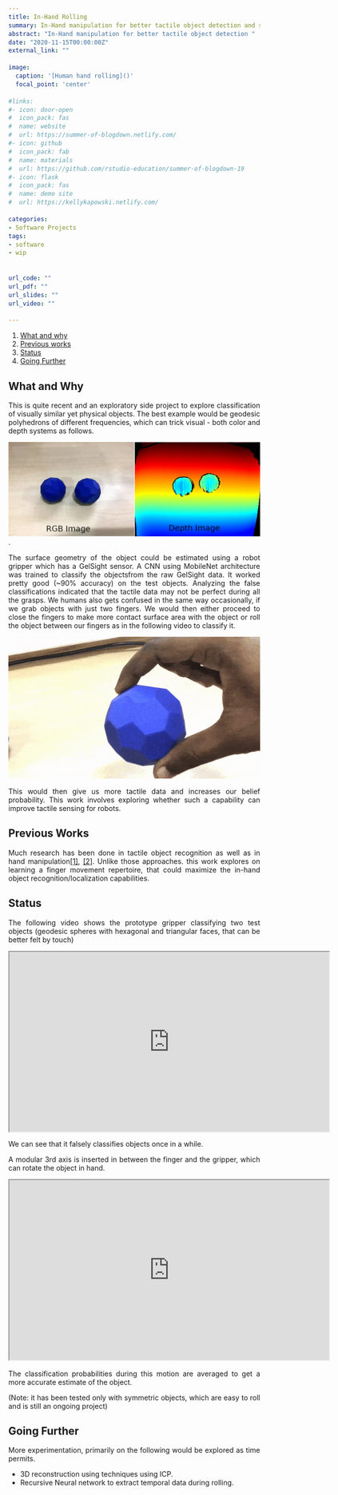 ```yaml
---
title: In-Hand Rolling
summary: In-Hand manipulation for better tactile object detection and shape reconstruction.
abstract: "In-Hand manipulation for better tactile object detection "
date: "2020-11-15T00:00:00Z"
external_link: ""

image:
  caption: '[Human hand rolling]()'
  focal_point: 'center'

#links:
#- icon: door-open
#  icon_pack: fas
#  name: website
#  url: https://summer-of-blogdown.netlify.com/
#- icon: github
#  icon_pack: fab
#  name: materials
#  url: https://github.com/rstudio-education/summer-of-blogdown-19
#- icon: flask
#  icon_pack: fas
#  name: demo site
#  url: https://kellykapowski.netlify.com/

categories:
- Software Projects
tags:
- software 
- wip


url_code: ""
url_pdf: ""
url_slides: ""
url_video: ""

---
```

<DIV align="justify">

1. [What and why](#what-and-why)
2. [Previous works](#previous-works)
4. [Status](#status)
5. [Going Further](#going-further)


## What and Why

This is quite recent and an exploratory side project to explore classification of visually similar yet physical objects. The best example would be geodesic polyhedrons of different frequencies, which can trick visual - both color and depth systems as follows.

![](rgb-depth.jpg).

The surface geometry of the object could be estimated using a robot gripper which has a GelSight sensor. A CNN using MobileNet architecture  was trained to classify the objectsfrom the raw GelSight data. It worked pretty good (~90% accuracy) on the test objects. Analyzing the false classifications indicated that the tactile data may not be perfect during all the grasps. We humans also gets confused in the same way occasionally, if we grab objects with just two fingers. We would then either proceed to close the fingers to make more contact surface area with the object or roll the object between our fingers as in the following video to classify it. 

![](handroll.gif)

This would then give us more tactile data and increases our belief probability. This work involves exploring whether such a capability can improve tactile sensing for robots. 

## Previous Works

 Much research has been done in tactile object recognition as well as in hand manipulation[[1]](https://core.ac.uk/download/pdf/77000058.pdf), [[2]](https://ieeexplore.ieee.org/document/7363508). Unlike those approaches. this work explores on learning a finger movement repertoire, that could maximize the in-hand object recognition/localization capabilities. 

## Status

The following video shows the prototype gripper classifying two test objects (geodesic spheres with hexagonal and triangular faces, that can be better felt by touch)

<iframe src="https://drive.google.com/file/d/1bOfoukle06T8DrrSyyc8ingNUB5qe8He/preview" width="640" height="360" align ="center" ></iframe>

We can see that it falsely classifies objects once in a while. 




A modular 3rd axis is inserted in between the finger and the gripper, which can rotate the object in hand. 

<iframe src="https://drive.google.com/file/d/1L_x2ZVm-HVFxSDLjEirT3ZcQ40vBXKNi/preview" width="640" height="360"></iframe>

The classification probabilities during this motion are averaged to get a more accurate estimate of the object.


(Note: it has been tested only with symmetric objects, which are easy to roll and is still an ongoing project)




## Going Further

 More experimentation, primarily on the following would be explored as time permits.
 - 3D reconstruction using techniques using ICP.
 - Recursive Neural network to extract temporal data during rolling.

</DIV>



